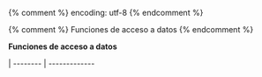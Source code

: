 {% comment %} encoding: utf-8 {% endcomment %}

{% comment %} Funciones de acceso a datos {% endcomment %}
 

**Funciones de acceso a datos**

| -------- | -------------
